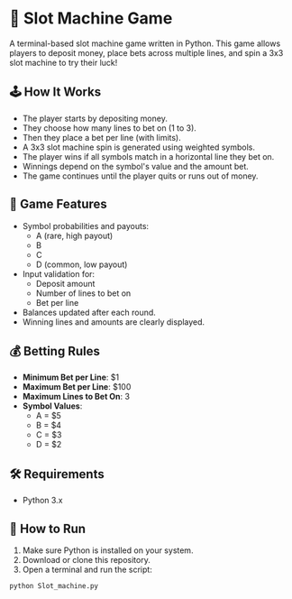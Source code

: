 # 🎰 Slot Machine Game

A terminal-based slot machine game written in Python. This game allows players to deposit money, place bets across multiple lines, and spin a 3x3 slot machine to try their luck!

## 🕹️ How It Works

- The player starts by depositing money.
- They choose how many lines to bet on (1 to 3).
- Then they place a bet per line (with limits).
- A 3x3 slot machine spin is generated using weighted symbols.
- The player wins if all symbols match in a horizontal line they bet on.
- Winnings depend on the symbol's value and the amount bet.
- The game continues until the player quits or runs out of money.

## 🧩 Game Features

- Symbol probabilities and payouts:
  - A (rare, high payout)
  - B
  - C
  - D (common, low payout)
- Input validation for:
  - Deposit amount
  - Number of lines to bet on
  - Bet per line
- Balances updated after each round.
- Winning lines and amounts are clearly displayed.

## 💰 Betting Rules

- **Minimum Bet per Line**: $1  
- **Maximum Bet per Line**: $100  
- **Maximum Lines to Bet On**: 3  
- **Symbol Values**:  
  - A = $5  
  - B = $4  
  - C = $3  
  - D = $2

## 🛠 Requirements

- Python 3.x

## 🚀 How to Run

1. Make sure Python is installed on your system.
2. Download or clone this repository.
3. Open a terminal and run the script:

```bash
python Slot_machine.py
